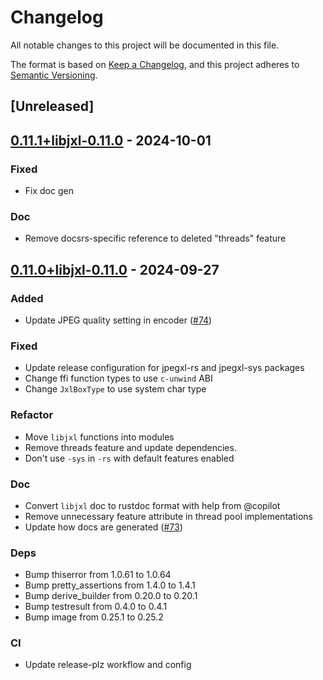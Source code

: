# Changelog

All notable changes to this project will be documented in this file.

The format is based on [Keep a Changelog](https://keepachangelog.com/en/1.0.0/),
and this project adheres to [Semantic Versioning](https://semver.org/spec/v2.0.0.html).

## [Unreleased]

## [0.11.1+libjxl-0.11.0](https://github.com/inflation/jpegxl-rs/compare/jpegxl-rs-v0.11.0+libjxl-0.11.0...jpegxl-rs-v0.11.1+libjxl-0.11.0) - 2024-10-01

### Fixed

- Fix doc gen

### Doc

- Remove docsrs-specific reference to deleted "threads" feature

## [0.11.0+libjxl-0.11.0](https://github.com/inflation/jpegxl-rs/compare/jpegxl-rs-v0.10.4+libjxl-0.10.3...jpegxl-rs-v0.11.0+libjxl-0.11.0) - 2024-09-27

### Added

- Update JPEG quality setting in encoder ([#74](https://github.com/inflation/jpegxl-rs/pull/74))

### Fixed

- Update release configuration for jpegxl-rs and jpegxl-sys packages
- Change ffi function types to use `c-unwind` ABI
- Change `JxlBoxType` to use system char type

### Refactor

- Move `libjxl` functions into modules
- Remove threads feature and update dependencies.
- Don't use `-sys` in `-rs` with default features enabled

### Doc

- Convert `libjxl` doc to rustdoc format with help from @copilot
- Remove unnecessary feature attribute in thread pool implementations
- Update how docs are generated ([#73](https://github.com/inflation/jpegxl-rs/pull/73))

### Deps

- Bump thiserror from 1.0.61 to 1.0.64
- Bump pretty_assertions from 1.4.0 to 1.4.1
- Bump derive_builder from 0.20.0 to 0.20.1
- Bump testresult from 0.4.0 to 0.4.1
- Bump image from 0.25.1 to 0.25.2

### CI

- Update release-plz workflow and config
